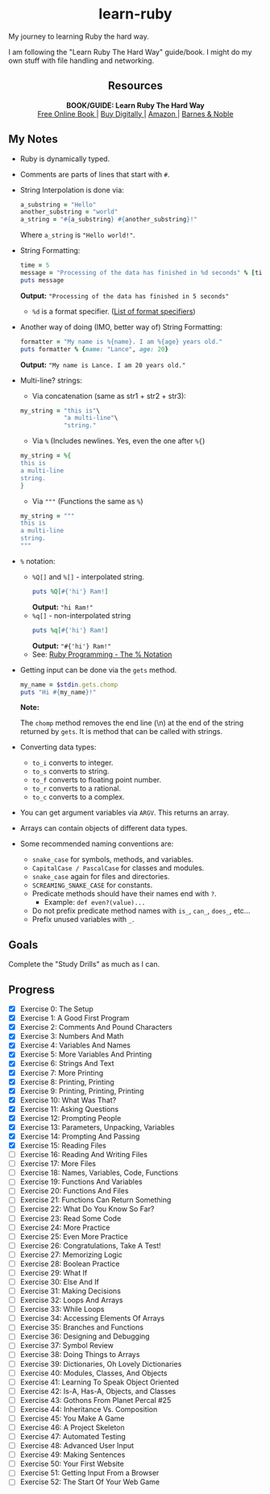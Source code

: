 <h1 align='center'>
    learn-ruby
</h1>

My journey to learning Ruby the hard way.

I am following the "Learn Ruby The Hard Way" guide/book.
I might do my own stuff with file handling and networking.

<h2 align='center'>
    Resources
</h2>

<p align='center'>
    <b>
        BOOK/GUIDE: Learn Ruby The Hard Way
    </b>
    <br>
    <a href="https://learnrubythehardway.org/book/">
        Free Online Book
    </a>
     | 
    <a href="https://shop.learncodethehardway.org/access/buy/5/">
        Buy Digitally
    </a>
     | 
    <a href="https://www.amazon.com/gp/product/032188499X">
        Amazon
    </a>
     | 
    <a href="https://www.barnesandnoble.com/w/learn-ruby-the-hard-way-zed-a-shaw/1124377300">
        Barnes & Noble
    </a>
</p>

## My Notes

 - Ruby is dynamically typed.
 - Comments are parts of lines that start with `#`.
 - String Interpolation is done via:
    ```ruby
    a_substring = "Hello"
    another_substring = "world"
    a_string = "#{a_substring} #{another_substring}!"
    ```
    Where `a_string` is `"Hello world!"`.
 - String Formatting:
    ```ruby
    time = 5
    message = "Processing of the data has finished in %d seconds" % [time]
    puts message
    ```
    **Output:** `"Processing of the data has finished in 5 seconds"`
    - `%d` is a format specifier. ([List of format specifiers](https://alvinalexander.com/programming/printf-format-cheat-sheet/))
 - Another way of doing (IMO, better way of) String Formatting:
    ```ruby
    formatter = "My name is %{name}. I am %{age} years old."
    puts formatter % {name: "Lance", age: 20}
    ```
    **Output:** `"My name is Lance. I am 20 years old."`
 - Multi-line? strings:
    - Via concatenation (same as str1 + str2 + str3):
    ```ruby
    my_string = "this is"\
                "a multi-line"\
                "string."
    ```
    - Via `%` (Includes newlines. Yes, even the one after `%{`)
    ```ruby
    my_string = %{
    this is
    a multi-line
    string.
    }
    ```
    - Via `"""` (Functions the same as `%`)
    ```ruby
    my_string = """
    this is
    a multi-line
    string.
    """
    ```
 - `%` notation:
    - `%Q[]` and `%[]` - interpolated string.
        ```ruby
        puts %Q[#{'hi'} Ram!]
        ```
        **Output:** `"hi Ram!"`
    - `%q[]` - non-interpolated string
        ```ruby
        puts %q[#{'hi'} Ram!]
        ```
        **Output:** `"#{'hi'} Ram!"`
    - See: [Ruby Programming - The % Notation](https://en.wikibooks.org/wiki/Ruby_Programming/Syntax/Literals#The_.25_Notation)
 - Getting input can be done via the `gets` method.
    ```ruby
    my_name = $stdin.gets.chomp
    puts "Hi #{my_name}!"
    ```
    **Note:**

    The `chomp` method removes the end line (\n) at the end of the string returned by `gets`. It is method that can be called with strings.
 - Converting data types:
    - `to_i` converts to integer.
    - `to_s` converts to string.
    - `to_f` converts to floating point number.
    - `to_r` converts to a rational.
    - `to_c` converts to a complex.
 - You can get argument variables via `ARGV`. This returns an array.
 - Arrays can contain objects of different data types.
 - Some recommended naming conventions are:
    - `snake_case` for symbols, methods, and variables.
    - `CapitalCase / PascalCase` for classes and modules.
    - `snake_case` again for files and directories.
    - `SCREAMING_SNAKE_CASE` for constants.
    - Predicate methods should have their names end with `?`.
        - Example: `def even?(value)...`
    - Do not prefix predicate method names with `is_`, `can_`, `does_`, etc...
    - Prefix unused variables with `_`.
## Goals

Complete the "Study Drills" as much as I can.

## Progress

 - [x] Exercise 0: The Setup
 - [x] Exercise 1: A Good First Program
 - [x] Exercise 2: Comments And Pound Characters
 - [x] Exercise 3: Numbers And Math
 - [x] Exercise 4: Variables And Names
 - [x] Exercise 5: More Variables And Printing
 - [x] Exercise 6: Strings And Text
 - [x] Exercise 7: More Printing
 - [x] Exercise 8: Printing, Printing
 - [x] Exercise 9: Printing, Printing, Printing
 - [x] Exercise 10: What Was That?
 - [x] Exercise 11: Asking Questions
 - [x] Exercise 12: Prompting People
 - [x] Exercise 13: Parameters, Unpacking, Variables
 - [x] Exercise 14: Prompting And Passing
 - [x] Exercise 15: Reading Files
 - [ ] Exercise 16: Reading And Writing Files
 - [ ] Exercise 17: More Files
 - [ ] Exercise 18: Names, Variables, Code, Functions
 - [ ] Exercise 19: Functions And Variables
 - [ ] Exercise 20: Functions And Files
 - [ ] Exercise 21: Functions Can Return Something
 - [ ] Exercise 22: What Do You Know So Far?
 - [ ] Exercise 23: Read Some Code
 - [ ] Exercise 24: More Practice
 - [ ] Exercise 25: Even More Practice
 - [ ] Exercise 26: Congratulations, Take A Test!
 - [ ] Exercise 27: Memorizing Logic
 - [ ] Exercise 28: Boolean Practice
 - [ ] Exercise 29: What If
 - [ ] Exercise 30: Else And If
 - [ ] Exercise 31: Making Decisions
 - [ ] Exercise 32: Loops And Arrays
 - [ ] Exercise 33: While Loops
 - [ ] Exercise 34: Accessing Elements Of Arrays
 - [ ] Exercise 35: Branches and Functions
 - [ ] Exercise 36: Designing and Debugging
 - [ ] Exercise 37: Symbol Review
 - [ ] Exercise 38: Doing Things to Arrays
 - [ ] Exercise 39: Dictionaries, Oh Lovely Dictionaries
 - [ ] Exercise 40: Modules, Classes, And Objects
 - [ ] Exercise 41: Learning To Speak Object Oriented
 - [ ] Exercise 42: Is-A, Has-A, Objects, and Classes
 - [ ] Exercise 43: Gothons From Planet Percal #25
 - [ ] Exercise 44: Inheritance Vs. Composition
 - [ ] Exercise 45: You Make A Game
 - [ ] Exercise 46: A Project Skeleton
 - [ ] Exercise 47: Automated Testing
 - [ ] Exercise 48: Advanced User Input
 - [ ] Exercise 49: Making Sentences
 - [ ] Exercise 50: Your First Website
 - [ ] Exercise 51: Getting Input From a Browser
 - [ ] Exercise 52: The Start Of Your Web Game